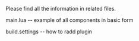 Please find all the information in related files.

main.lua -- example of all components  in basic form

build.settings -- how to radd plugin

